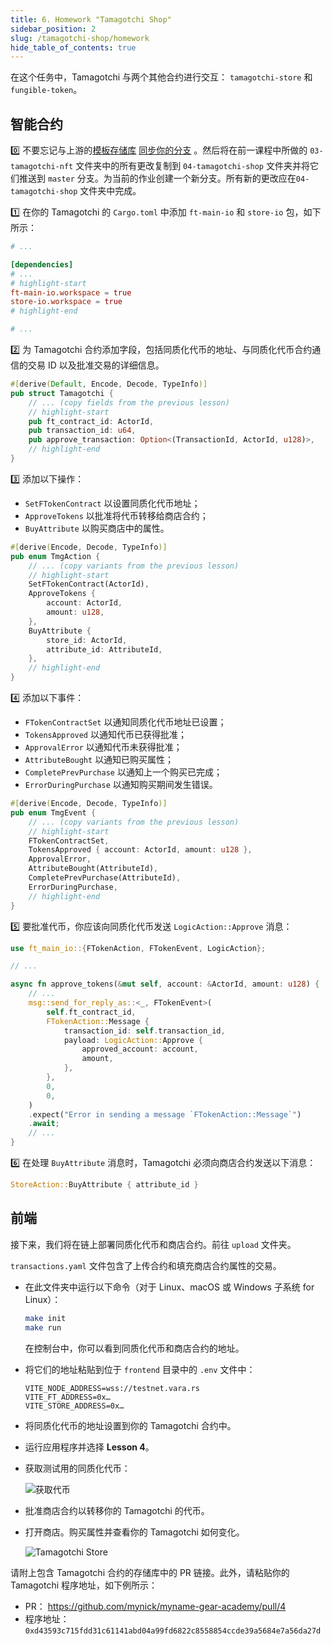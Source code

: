 ```yaml
---
title: 6. Homework "Tamagotchi Shop"
sidebar_position: 2
slug: /tamagotchi-shop/homework
hide_table_of_contents: true
---
```


在这个任务中，Tamagotchi 与两个其他合约进行交互： `tamagotchi-store` 和 `fungible-token`。

## 智能合约

0️⃣ 不要忘记与上游的[模板存储库](https://docs.github.com/en/pull-requests/collaborating-with-pull-requests/working-with-forks/syncing-a-fork) [同步你的分支](https://github.com/gear-foundation/dapps-template-gear-academy) 。然后将在前一课程中所做的 `03-tamagotchi-nft` 文件夹中的所有更改复制到 `04-tamagotchi-shop` 文件夹并将它们推送到 `master` 分支。为当前的作业创建一个新分支。所有新的更改应在`04-tamagotchi-shop` 文件夹中完成。

1️⃣ 在你的 Tamagotchi 的 `Cargo.toml` 中添加 `ft-main-io` 和 `store-io` 包，如下所示：

```toml title="04-tamagotchi-shop/Cargo.toml"
# ...

[dependencies]
# ...
# highlight-start
ft-main-io.workspace = true
store-io.workspace = true
# highlight-end

# ...
```

2️⃣ 为 Tamagotchi 合约添加字段，包括同质化代币的地址、与同质化代币合约通信的交易 ID 以及批准交易的详细信息。

```rust title="04-tamagotchi-shop/io/src/lib.rs"
#[derive(Default, Encode, Decode, TypeInfo)]
pub struct Tamagotchi {
    // ... (copy fields from the previous lesson)
    // highlight-start
    pub ft_contract_id: ActorId,
    pub transaction_id: u64,
    pub approve_transaction: Option<(TransactionId, ActorId, u128)>,
    // highlight-end
}
```

3️⃣ 添加以下操作：

- `SetFTokenContract` 以设置同质化代币地址；
- `ApproveTokens` 以批准将代币转移给商店合约；
- `BuyAttribute` 以购买商店中的属性。

```rust title="04-tamagotchi-shop/io/src/lib.rs"
#[derive(Encode, Decode, TypeInfo)]
pub enum TmgAction {
    // ... (copy variants from the previous lesson)
    // highlight-start
    SetFTokenContract(ActorId),
    ApproveTokens {
        account: ActorId,
        amount: u128,
    },
    BuyAttribute {
        store_id: ActorId,
        attribute_id: AttributeId,
    },
    // highlight-end
}
```

4️⃣ 添加以下事件：

- `FTokenContractSet` 以通知同质化代币地址已设置；
- `TokensApproved` 以通知代币已获得批准；
- `ApprovalError` 以通知代币未获得批准；
- `AttributeBought` 以通知已购买属性；
- `CompletePrevPurchase` 以通知上一个购买已完成；
- `ErrorDuringPurchase` 以通知购买期间发生错误。

```rust title="04-tamagotchi-shop/io/src/lib.rs"
#[derive(Encode, Decode, TypeInfo)]
pub enum TmgEvent {
    // ... (copy variants from the previous lesson)
    // highlight-start
    FTokenContractSet,
    TokensApproved { account: ActorId, amount: u128 },
    ApprovalError,
    AttributeBought(AttributeId),
    CompletePrevPurchase(AttributeId),
    ErrorDuringPurchase,
    // highlight-end
}
```

5️⃣ 要批准代币，你应该向同质化代币发送 `LogicAction::Approve` 消息：

```rust
use ft_main_io::{FTokenAction, FTokenEvent, LogicAction};

// ...

async fn approve_tokens(&mut self, account: &ActorId, amount: u128) {
    // ...
    msg::send_for_reply_as::<_, FTokenEvent>(
        self.ft_contract_id,
        FTokenAction::Message {
            transaction_id: self.transaction_id,
            payload: LogicAction::Approve {
                approved_account: account,
                amount,
            },
        },
        0,
        0,
    )
    .expect("Error in sending a message `FTokenAction::Message`")
    .await;
    // ...
}
```

6️⃣ 在处理 `BuyAttribute` 消息时，Tamagotchi 必须向商店合约发送以下消息：

```rust
StoreAction::BuyAttribute { attribute_id }
```

## 前端

接下来，我们将在链上部署同质化代币和商店合约。前往 `upload` 文件夹。

`transactions.yaml` 文件包含了上传合约和填充商店合约属性的交易。

- 在此文件夹中运行以下命令（对于 Linux、macOS 或 Windows 子系统 for Linux）：

    ```bash
    make init
    make run
    ```

    在控制台中，你可以看到同质化代币和商店合约的地址。

- 将它们的地址粘贴到位于 `frontend` 目录中的 `.env` 文件中：


    ```
    VITE_NODE_ADDRESS=wss://testnet.vara.rs
    VITE_FT_ADDRESS=0x…
    VITE_STORE_ADDRESS=0x…
    ```

- 将同质化代币的地址设置到你的 Tamagotchi 合约中。

- 运行应用程序并选择 **Lesson 4**。

- 获取测试用的同质化代币：

    ![获取代币](/img/15/get-tokens.jpg)

- 批准商店合约以转移你的 Tamagotchi 的代币。

- 打开商店。购买属性并查看你的 Tamagotchi 如何变化。

    ![Tamagotchi Store](/img/15/tamagotchi-store.jpg)

请附上包含 Tamagotchi 合约的存储库中的 PR 链接。此外，请粘贴你的 Tamagotchi 程序地址，如下例所示：

- PR： <https://github.com/mynick/myname-gear-academy/pull/4>
- 程序地址：`0xd43593c715fdd31c61141abd04a99fd6822c8558854ccde39a5684e7a56da27d`
